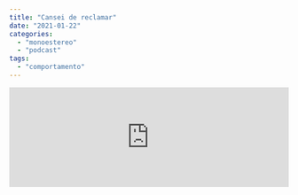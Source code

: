 ```yaml
---
title: "Cansei de reclamar"
date: "2021-01-22"
categories: 
  - "monoestereo"
  - "podcast"
tags: 
  - "comportamento"
---
```


<iframe src="https://anchor.fm/monoestereo/embed/episodes/Cansei-de-reclamar-eisjbh" height="180px" width="100%" frameborder="0" scrolling="no" style="width:100%; height:180px;"></iframe>
